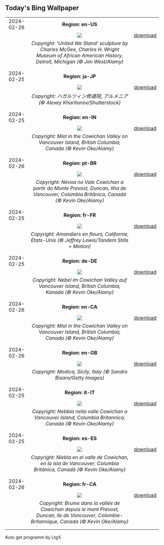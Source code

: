 ## Today's Bing Wallpaper
|      |      |      |
| :----: | :----: | :----: |
|2024-02-26|**Region: en-US**||
||![](https://www.bing.com/th?id=OHR.WrightSculpture_EN-US2897504160_UHD.jpg&pid=hp&w=1152&h=648&rs=1&c=4)| [download](https://www.bing.com/th?id=OHR.WrightSculpture_EN-US2897504160_UHD.jpg)|
||*Copyright: 'United We Stand' sculpture by Charles McGee, Charles H. Wright Museum of African American History, Detroit, Michigan (© Jim West/Alamy)*
||
|||
|2024-02-25|**Region: ja-JP**||
||![](https://www.bing.com/th?id=OHR.HaghartsinMonastery_JA-JP9652317145_UHD.jpg&pid=hp&w=1152&h=648&rs=1&c=4)| [download](https://www.bing.com/th?id=OHR.HaghartsinMonastery_JA-JP9652317145_UHD.jpg)|
||*Copyright: ハガルツィン修道院, アルメニア (© Alexey Kharitonov/Shutterstock)*
||
|||
|2024-02-25|**Region: en-IN**||
||![](https://www.bing.com/th?id=OHR.MtPrevostDuncan_EN-IN1992031596_UHD.jpg&pid=hp&w=1152&h=648&rs=1&c=4)| [download](https://www.bing.com/th?id=OHR.MtPrevostDuncan_EN-IN1992031596_UHD.jpg)|
||*Copyright: Mist in the Cowichan Valley on Vancouver Island, British Columbia, Canada (© Kevin Oke/Alamy)*
||
|||
|2024-02-26|**Region: pt-BR**||
||![](https://www.bing.com/th?id=OHR.MtPrevostDuncan_PT-BR0029292582_UHD.jpg&pid=hp&w=1152&h=648&rs=1&c=4)| [download](https://www.bing.com/th?id=OHR.MtPrevostDuncan_PT-BR0029292582_UHD.jpg)|
||*Copyright: Névoa no Vale Cowichan a partir do Monte Prevost, Duncan, Ilha de Vancouver, Colúmbia Britânica, Canadá (© Kevin Oke/Alamy)*
||
|||
|2024-02-25|**Region: fr-FR**||
||![](https://www.bing.com/th?id=OHR.AlmondBloom_FR-FR1944191852_UHD.jpg&pid=hp&w=1152&h=648&rs=1&c=4)| [download](https://www.bing.com/th?id=OHR.AlmondBloom_FR-FR1944191852_UHD.jpg)|
||*Copyright: Amandiers en fleurs, Californie, États-Unis (© Jeffrey Lewis/Tandem Stills + Motion)*
||
|||
|2024-02-25|**Region: de-DE**||
||![](https://www.bing.com/th?id=OHR.MtPrevostDuncan_DE-DE5893806279_UHD.jpg&pid=hp&w=1152&h=648&rs=1&c=4)| [download](https://www.bing.com/th?id=OHR.MtPrevostDuncan_DE-DE5893806279_UHD.jpg)|
||*Copyright: Nebel im Cowichan Valley auf Vancouver Island, British Columbia, Kanada (© Kevin Oke/Alamy)*
||
|||
|2024-02-26|**Region: en-CA**||
||![](https://www.bing.com/th?id=OHR.MtPrevostDuncan_EN-CA3290198869_UHD.jpg&pid=hp&w=1152&h=648&rs=1&c=4)| [download](https://www.bing.com/th?id=OHR.MtPrevostDuncan_EN-CA3290198869_UHD.jpg)|
||*Copyright: Mist in the Cowichan Valley on Vancouver Island, British Columbia, Canada (© Kevin Oke/Alamy)*
||
|||
|2024-02-26|**Region: en-GB**||
||![](https://www.bing.com/th?id=OHR.ModicaItaly_EN-GB1957642559_UHD.jpg&pid=hp&w=1152&h=648&rs=1&c=4)| [download](https://www.bing.com/th?id=OHR.ModicaItaly_EN-GB1957642559_UHD.jpg)|
||*Copyright: Modica, Sicily, Italy (© Sandro Bisaro/Getty Images)*
||
|||
|2024-02-25|**Region: it-IT**||
||![](https://www.bing.com/th?id=OHR.MtPrevostDuncan_IT-IT3250174651_UHD.jpg&pid=hp&w=1152&h=648&rs=1&c=4)| [download](https://www.bing.com/th?id=OHR.MtPrevostDuncan_IT-IT3250174651_UHD.jpg)|
||*Copyright: Nebbia nella valle Cowichan a Vancouver Island, Columbia Britannica, Canada (© Kevin Oke/Alamy)*
||
|||
|2024-02-25|**Region: es-ES**||
||![](https://www.bing.com/th?id=OHR.MtPrevostDuncan_ES-ES1488593633_UHD.jpg&pid=hp&w=1152&h=648&rs=1&c=4)| [download](https://www.bing.com/th?id=OHR.MtPrevostDuncan_ES-ES1488593633_UHD.jpg)|
||*Copyright: Niebla en el valle de Cowichan, en la isla de Vancouver, Columbia Británica, Canadá (© Kevin Oke/Alamy)*
||
|||
|2024-02-26|**Region: fr-CA**||
||![](https://www.bing.com/th?id=OHR.MtPrevostDuncan_FR-CA9746512592_UHD.jpg&pid=hp&w=1152&h=648&rs=1&c=4)| [download](https://www.bing.com/th?id=OHR.MtPrevostDuncan_FR-CA9746512592_UHD.jpg)|
||*Copyright: Brume dans la vallée de Cowichan depuis le mont Prevost, Duncan, île de Vancouver, Colombie-Britannique, Canada (© Kevin Oke/Alamy)*
||
|||

Auto get programm by LtgX
